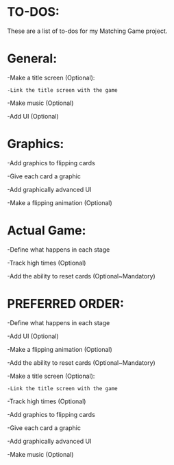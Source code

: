 # TO-DOS:
These are a list of to-dos for my Matching Game project.


# General:
  -Make a title screen (Optional):
  
    -Link the title screen with the game
  
  -Make music (Optional)
  
  -Add UI (Optional)
  
  
 
# Graphics:
  -Add graphics to flipping cards
  
  -Give each card a graphic
  
  -Add graphically advanced UI
  
  -Make a flipping animation (Optional)
  
  
  
# Actual Game:
  -Define what happens in each stage
  
  -Track high times (Optional)
  
  -Add the ability to reset cards (Optional~Mandatory)
  
  
  
  
  
# PREFERRED ORDER:
  -Define what happens in each stage
  
  -Add UI (Optional)
  
  -Make a flipping animation (Optional)
  
  -Add the ability to reset cards (Optional~Mandatory)
  
  -Make a title screen (Optional):
  
    -Link the title screen with the game
    
  -Track high times (Optional)
  
  -Add graphics to flipping cards
  
  -Give each card a graphic
  
  -Add graphically advanced UI
  
  -Make music (Optional)
